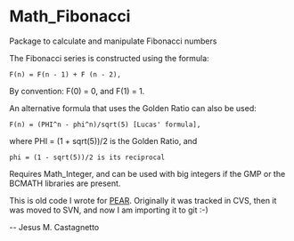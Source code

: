 Math_Fibonacci
==============

Package to calculate and manipulate Fibonacci numbers

The Fibonacci series is constructed using the formula:

    F(n) = F(n - 1) + F (n - 2),

By convention: F(0) = 0, and F(1) = 1.

An alternative formula that uses the Golden Ratio can also be used:

    F(n) = (PHI^n - phi^n)/sqrt(5) [Lucas' formula],

where PHI = (1 + sqrt(5))/2 is the Golden Ratio, and

    phi = (1 - sqrt(5))/2 is its reciprocal

Requires Math_Integer, and can be used with big integers if the GMP or
the BCMATH libraries are present.
 
This is old code I wrote for [PEAR](http://pear.php.net). 
Originally it was tracked in CVS, then it was moved to SVN, 
and now I am importing it to git :-)

-- Jesus M. Castagnetto
